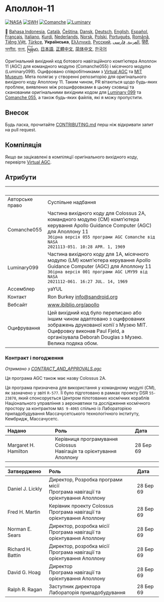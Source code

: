 # Аполлон-11

[![NASA][1]][2]
[![SWH]][SWH_URL]
[![Comanche]][ComancheMilestone]
[![Luminary]][LuminaryMilestone]

🎌
[Bahasa Indonesia][ID],
[Català][CA],
[Čeština][CZ],
[Dansk][DA],
[Deutsch][DE],
[English][EN],
[Español][ES],
[Français][FR],
[Italiano][IT],
[Kurdi][KU],
[Nederlands][NL],
[Norsk][NO],
[Polski][PL],
[Português][PT_BR],
[Română][RO],
[Tiếng Việt][VI],
[Türkçe][TR],
**Українська**,
[Ελληνικά][GR],
[Русский][RU],
[العربية][AR],
[فارسی][FA],
[हिंदी][HI_IN],
[অসমীয়া][AS_IN],
[বাংলা][BD_BN],
[မြန်မာ][MM],
[日本語][JA],
[正體中文][ZH_TW],
[简体中文][ZH_CN],
[한국어][KO_KR]

[AR]:README.ar.md
[AS_IN]:README.as_in.md
[BD_BN]:README.bd_bn.md
[CA]:README.ca.md
[CZ]:README.cz.md
[DA]:README.da.md
[DE]:README.de.md
[EN]:README.md
[ES]:README.es.md
[FA]:README.fa.md
[FR]:README.fr.md
[GR]:README.gr.md
[HI_IN]:README.hi_in.md
[ID]:README.id.md
[IT]:README.it.md
[JA]:README.ja.md
[KO_KR]:README.ko_kr.md
[KU]:README.ku.md
[LT]:README.lt.md
[MM]:README.mm.md
[NL]:README.nl.md
[NO]:README.no.md
[PL]:README.pl.md
[PT_BR]:README.pt_br.md
[RO]:README.ro.md
[RU]:README.ru.md
[TR]:README.tr.md
[UA]:README.ua.md
[VI]:README.vi.md
[ZH_CN]:README.zh_cn.md
[ZH_TW]:README.zh_tw.md

Оригінальний вихідний код ботового навігаційного комп’ютера Аполлон 11 (AGC) для командного модулю (Comanche055) і місячного модулю (Luminary099). Оцифровано співробітниками з [Virtual AGC][3] та [MIT Museum][4]. Мета полягає у створенні репозиторію для оригінального вихідного коду Аполлону 11. Таким чином, PR вітаються щодо будь-яких проблем, виявлених між розшифровками в цьому сховищі та сканованим оригінальними вихідним кодом для [Luminary 099][5] та [Comanche 055][6], а також будь-яких файлів, які я можу пропустити.

## Внесок

Будь ласка, прочитайте [CONTRIBUTING.md][7] перш ніж відкривати запит на pull request.

## Компіляція

Якщо ви зацікавлені в компіляції оригінального вихідного коду, перевірте [Virtual AGC][8].

## Атрибути

&nbsp;          | &nbsp;
:-------------- | :-----
Авторське право | Суспільне надбання
Comanche055     | Частина вихідного коду для Colossus 2A, командного модулю (CM) комп’ютера керування Apollo Guidance Computer (AGC) для Аполлону 11<br>`Збірна версія 055 програми AGC Comanche від NASA`<br>`2021113-051. 10:28 APR. 1, 1969`
Luminary099     | Частина вихідного коду для 1A, місячного модулю (LM) комп’ютера керування Apollo Guidance Computer (AGC) для Аполлону 11<br>`Збірна версія 001 програми AGC LMY99 від NASA`<br>`2021112-061. 16:27 JUL. 14, 1969`
Ассемблер       | yaYUL
Контакт         | Ron Burkey <info@sandroid.org>
Вебсайт         | www.ibiblio.org/apollo
Оцифрування     | Цей вихідний код було переписано або іншим чином адаптовано з оцифрованих зображень друкованої копії з Музею MIT. Оцифровку виконав Paul Fjeld, а організувала Deborah Douglas з Музею. Велика подяка обом. 

### Контракт і погодження

*Отримано з [CONTRACT_AND_APPROVALS.agc]*

Ця програма AGC також має назву Colossus 2A.

Ця програма призначена для використання у командному модулі (CM), як зазначено у звіті `R-577`. Її було підготовано в рамках проекту DSR `55-23870`, який спонсорується Центром пілотованих космічних кораблів Національного управління з аеронавтики та дослідження космічного простору за контрактом `NAS 9-4065` спільно із Лабораторією приладобудування Массачусетського технологічного інституту, Кембридж, Массачусетс.

Надано               | Роль | Дата
:------------------- | :--- | :---
Margaret H. Hamilton | Керівниця програмування Colossus <br>Навігація та орієнтування Аполлону | 28 Бер 69

Затверджено       | Роль | Дата
:---------------- | :--- | :---
Daniel J. Lickly  | Директор, Розробка програми місії<br>Програма навігації та орієнтування Аполлону | 28 Бер 69
Fred H. Martin    | Керівник проекту Colossus <br>Програма навігації та орієнтування Аполлону | 28 Бер 69
Norman E. Sears   | Директор, розробка місії<br>Програма навігації та орієнтування Аполлону | 28 Бер 69
Richard H. Battin | Директор, розробка місії<br>Програма навігації та орієнтування Аполлону | 28 Бер 69
David G. Hoag     | Директор<br>Програма навігації та орієнтування Аполлону | 28 Бер 69
Ralph R. Ragan    | Заступник директора<br>Лабораторія приладобудування | 28 Бер 69

[CONTRACT_AND_APPROVALS.agc]:https://github.com/chrislgarry/Apollo-11/blob/master/Comanche055/CONTRACT_AND_APPROVALS.agc
[1]:https://flat.badgen.net/badge/NASA/Mission%20Overview/0B3D91
[2]:https://www.nasa.gov/mission_pages/apollo/missions/apollo11.html
[3]:http://www.ibiblio.org/apollo/
[4]:http://web.mit.edu/museum/
[5]:http://www.ibiblio.org/apollo/ScansForConversion/Luminary099/
[6]:http://www.ibiblio.org/apollo/ScansForConversion/Comanche055/
[7]:https://github.com/chrislgarry/Apollo-11/blob/master/CONTRIBUTING.md
[8]:https://github.com/rburkey2005/virtualagc
[SWH]:https://flat.badgen.net/badge/Software%20Heritage/Archive/0B3D91
[SWH_URL]:https://archive.softwareheritage.org/browse/origin/https://github.com/chrislgarry/Apollo-11/
[Comanche]:https://flat.badgen.net/github/milestones/chrislgarry/Apollo-11/1
[ComancheMilestone]:https://github.com/chrislgarry/Apollo-11/milestone/1
[Luminary]:https://flat.badgen.net/github/milestones/chrislgarry/Apollo-11/2
[LuminaryMilestone]:https://github.com/chrislgarry/Apollo-11/milestone/2
